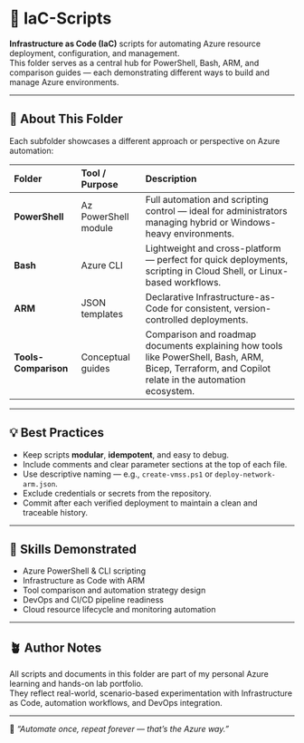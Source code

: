 # 🧱 IaC-Scripts

**Infrastructure as Code (IaC)** scripts for automating Azure resource deployment, configuration, and management.  
This folder serves as a central hub for PowerShell, Bash, ARM, and comparison guides — each demonstrating different ways to build and manage Azure environments.

---

## 🧠 About This Folder

Each subfolder showcases a different approach or perspective on Azure automation:

| Folder | Tool / Purpose | Description |
|:--|:--|:--|
| **PowerShell** | Az PowerShell module | Full automation and scripting control — ideal for administrators managing hybrid or Windows-heavy environments. |
| **Bash** | Azure CLI | Lightweight and cross-platform — perfect for quick deployments, scripting in Cloud Shell, or Linux-based workflows. |
| **ARM** | JSON templates | Declarative Infrastructure-as-Code for consistent, version-controlled deployments. |
| **Tools-Comparison** | Conceptual guides | Comparison and roadmap documents explaining how tools like PowerShell, Bash, ARM, Bicep, Terraform, and Copilot relate in the automation ecosystem. |

---

## 💡 Best Practices

- Keep scripts **modular**, **idempotent**, and easy to debug.  
- Include comments and clear parameter sections at the top of each file.  
- Use descriptive naming — e.g., `create-vmss.ps1` or `deploy-network-arm.json`.  
- Exclude credentials or secrets from the repository.  
- Commit after each verified deployment to maintain a clean and traceable history.  

---

## 🧰 Skills Demonstrated

- Azure PowerShell & CLI scripting  
- Infrastructure as Code with ARM  
- Tool comparison and automation strategy design  
- DevOps and CI/CD pipeline readiness  
- Cloud resource lifecycle and monitoring automation  

---

## 🪴 Author Notes

All scripts and documents in this folder are part of my personal Azure learning and hands-on lab portfolio.  
They reflect real-world, scenario-based experimentation with Infrastructure as Code, automation workflows, and DevOps integration.

---

📘 *“Automate once, repeat forever — that’s the Azure way.”*
